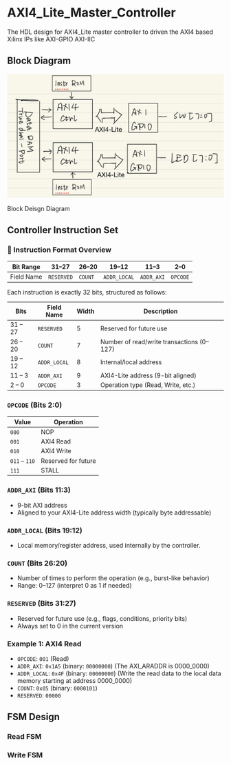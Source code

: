 # AXI4_Lite_Master_Controller
The HDL design for AXI4_Lite master controller to driven the AXI4 based Xilinx IPs like AXI-GPIO AXI-IIC

## Block Diagram
<p align="center">
  <img src="figure/block_diagram_axi_gpio.jpg" width="600"/>
  
</p

Block Deisgn Diagram


## Controller Instruction Set

### 🧠 Instruction Format Overview

| Bit Range  | 31–27       | 26–20     | 19–12       | 11–3        | 2–0      |
|------------|-------------|-----------|-------------|-------------|----------|
| Field Name | `RESERVED`  | `COUNT`   | `ADDR_LOCAL`| `ADDR_AXI`  | `OPCODE` |
        
Each instruction is exactly 32 bits, structured as follows:

| Bits       | Field Name   | Width | Description                                 |
|------------|--------------|-------|---------------------------------------------|
| 31 – 27    | `RESERVED`   | 5     | Reserved for future use                     |
| 26 – 20    | `COUNT`      | 7     | Number of read/write transactions (0–127)   |
| 19 – 12    | `ADDR_LOCAL` | 8     | Internal/local address                      |
| 11 – 3     | `ADDR_AXI`   | 9     | AXI4-Lite address (9-bit aligned)           |
| 2 – 0      | `OPCODE`     | 3     | Operation type (Read, Write, etc.)          |

### `OPCODE` (Bits 2:0)

| Value | Operation      |
|-------|----------------|
| `000` | NOP            |
| `001` | AXI4 Read      |
| `010` | AXI4 Write     |
| `011` – `110` | Reserved for future |
| `111` | STALL          |

### `ADDR_AXI` (Bits 11:3)

- 9-bit AXI address
- Aligned to your AXI4-Lite address width (typically byte addressable)

### `ADDR_LOCAL` (Bits 19:12)

- Local memory/register address, used internally by the controller.

### `COUNT` (Bits 26:20)

- Number of times to perform the operation (e.g., burst-like behavior)
- Range: 0–127 (interpret 0 as 1 if needed)

### `RESERVED` (Bits 31:27)

- Reserved for future use (e.g., flags, conditions, priority bits)
- Always set to 0 in the current version


### Example 1: AXI4 Read
- `OPCODE`: `001` (Read)
- `ADDR_AXI`: `0x1A5` (binary: `00000000`) (The AXI_ARADDR is 0000_0000)
- `ADDR_LOCAL`: `0x4F` (binary: `00000000`) (Write the read data to the local data memory starting at address 0000_0000)
- `COUNT`: `0x05` (binary: `0000101`)
- `RESERVED`: `00000`
## FSM Design
### Read FSM
### Write FSM
